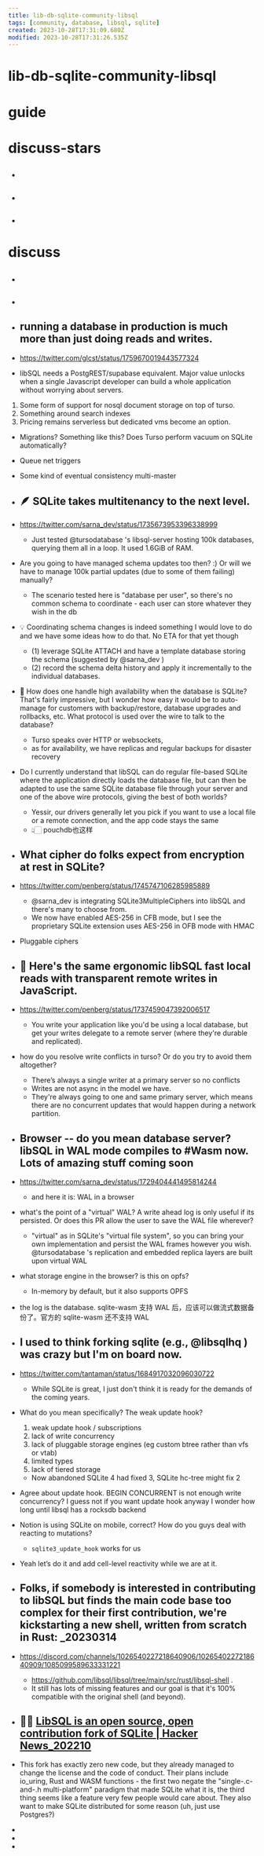 ```yaml
---
title: lib-db-sqlite-community-libsql
tags: [community, database, libsql, sqlite]
created: 2023-10-28T17:31:09.680Z
modified: 2023-10-28T17:31:26.535Z
---
```


# lib-db-sqlite-community-libsql

# guide

# discuss-stars
- ## 

- ## 

- ## 
# discuss
- ## 

- ## 

- ## running a database in production is much more than just doing reads and writes.
- https://twitter.com/glcst/status/1759670019443577324
- libSQL needs a PostgREST/supabase equivalent. Major value unlocks when a single Javascript developer can build a whole application without worrying about servers.

1) Some form of support for nosql document storage on top of turso.
2) Something around search indexes 
3) Pricing remains serverless but dedicated vms become an option.

- Migrations? Something like this? Does Turso perform vacuum on SQLite automatically?

- Queue net triggers

- Some kind of eventual consistency multi-master

- ## 🪶 SQLite takes multitenancy to the next level. 
- https://twitter.com/sarna_dev/status/1735673953396338999
  - Just tested @tursodatabase 's libsql-server hosting 100k databases, querying them all in a loop. It used 1.6GiB of RAM.
- Are you going to have managed schema updates too then? :) Or will we have to manage 100k partial updates (due to some of them failing) manually?
  - The scenario tested here is "database per user", so there's no common schema to coordinate - each user can store whatever they wish in the db
- 💡 Coordinating schema changes is indeed something I would love to do and we have some ideas how to do that. No ETA for that yet though
  - (1) leverage SQLite ATTACH and have a template database storing the schema (suggested by @sarna_dev ) 
  - (2) record the schema delta history and apply it incrementally to the individual databases.

- 🤔 How does one handle high availability when the database is SQLite? That's fairly impressive, but I wonder how easy it would be to auto-manage for customers with backup/restore, database upgrades and rollbacks, etc. What protocol is used over the wire to talk to the database?
  - Turso speaks over HTTP or websockets, 
  - as for availability, we have replicas and regular backups for disaster recovery
- Do I currently understand that libSQL can do regular file-based SQLite where the application directly loads the database file, but can then be adapted to use the same SQLite database file through your server and one of the above wire protocols, giving the best of both worlds?
  - Yessir, our drivers generally let you pick if you want to use a local file or a remote connection, and the app code stays the same
  - 👆🏻 pouchdb也这样

- ## What cipher do folks expect from encryption at rest in SQLite? 
- https://twitter.com/penberg/status/1745747106285985889
  - @sarna_dev is integrating SQLite3MultipleCiphers into libSQL and there's many to choose from. 
  - We now have enabled AES-256 in CFB mode, but I see the proprietary SQLite extension uses AES-256 in OFB mode with HMAC
- Pluggable ciphers

- ## 🔀 Here's the same ergonomic libSQL fast local reads with transparent remote writes in JavaScript. 
- https://twitter.com/penberg/status/1737459047392006517
  - You write your application like you'd be using a local database, but get your writes delegate to a remote server (where they're durable and replicated).
- how do you resolve write conflicts in turso? Or do you try to avoid them altogether?
  - There’s always a single writer at a primary server so no conflicts
  - Writes are not async in the model we have. 
  - They're always going to one and same primary server, which means there are no concurrent updates that would happen during a network partition.

- ## Browser -- do you mean database server? libSQL in WAL mode compiles to #Wasm now. Lots of amazing stuff coming soon
- https://twitter.com/sarna_dev/status/1729404441495814244
  - and here it is: WAL in a browser
- what's the point of a "virtual" WAL? A write ahead log is only useful if its persisted. Or does this PR allow the user to save the WAL file wherever?
  - "virtual" as in SQLite's "virtual file system", so you can bring your own implementation and persist the WAL frames however you wish. @tursodatabase 's replication and embedded replica layers are built upon virtual WAL

- what storage engine in the browser? is this on opfs?
  - In-memory by default, but it also supports OPFS

- the log is the database.  sqlite-wasm 支持 WAL 后，应该可以做流式数据备份了。官方的 sqlite-wasm 还不支持 WAL

- ## I used to think forking sqlite (e.g., @libsqlhq ) was crazy but I'm on board now. 
- https://twitter.com/tantaman/status/1684917032096030722
  - While SQLite is great, I just don't think it is ready for the demands of the coming years.
- What do you mean specifically? The weak update hook?
  1. weak update hook / subscriptions 
  2. lack of write concurrency 
  3. lack of pluggable storage engines (eg custom btree rather than vfs or vtab)
  4. limited types
  5. lack of tiered storage
  - Now abandoned SQLite 4 had fixed 3, SQLite hc-tree might fix 2

- Agree about update hook. BEGIN CONCURRENT is not enough write concurrency? I guess not if you want update hook anyway I wonder how long until libsql has a rocksdb backend
- Notion is using SQLite on mobile, correct? How do you guys deal with reacting to mutations?
  - `sqlite3_update_hook` works for us

- Yeah let’s do it and add cell-level reactivity while we are at it.

- ## Folks, if somebody is interested in contributing to libSQL but finds the main code base too complex for their first contribution, we're kickstarting a new shell, written from scratch in Rust: _20230314
- https://discord.com/channels/1026540227218640906/1026540227218640909/1085099589633331221
  - https://github.com/libsql/libsql/tree/main/src/rust/libsql-shell .
  - It still has lots of missing features and our goal is that it's 100% compatible with the original shell (and beyond).

- ## 🚀🔥 [LibSQL is an open source, open contribution fork of SQLite | Hacker News_202210](https://news.ycombinator.com/item?id=33099222)
- This fork has exactly zero new code, but they already managed to change the license and the code of conduct. Their plans include io_uring, Rust and WASM functions - the first two negate the "single-.c-and-.h multi-platform" paradigm that made SQLite what it is, the third thing seems like a feature very few people would care about. They also want to make SQLite distributed for some reason (uh, just use Postgres?)

- 
- 
- 

